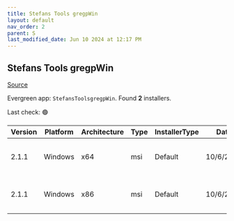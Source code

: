 ```yaml
---
title: Stefans Tools gregpWin
layout: default
nav_order: 2
parent: S
last_modified_date: Jun 10 2024 at 12:17 PM
---
```


## Stefans Tools gregpWin

[Source](https://tools.stefankueng.com/grepWin.html)

Evergreen app: `StefansToolsgregpWin`. Found **2** installers.

Last check: 🟢

| Version | Platform | Architecture | Type | InstallerType | Date      | Size    | URI                                                                                                                                                                          |
| ------- | -------- | ------------ | ---- | ------------- | --------- | ------- | ---------------------------------------------------------------------------------------------------------------------------------------------------------------------------- |
| 2.1.1   | Windows  | x64          | msi  | Default       | 10/6/2024 | 1658880 | [https://github.com/stefankueng/grepWin/releases/download/2.1.1/grepWin-2.1.1-x64.msi](https://github.com/stefankueng/grepWin/releases/download/2.1.1/grepWin-2.1.1-x64.msi) |
| 2.1.1   | Windows  | x86          | msi  | Default       | 10/6/2024 | 847872  | [https://github.com/stefankueng/grepWin/releases/download/2.1.1/grepWin-2.1.1.msi](https://github.com/stefankueng/grepWin/releases/download/2.1.1/grepWin-2.1.1.msi)         |
